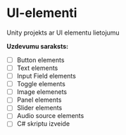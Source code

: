 # UI-elementi
Unity projekts ar UI elementu lietojumu 

**Uzdevumu saraksts:**
- [ ] Button elements
- [ ] Text elements
- [ ] Input Field elements
- [ ] Toggle elements
- [ ] Image elemenets
- [ ] Panel elements
- [ ] Slider elements
- [ ] Audio source elements
- [ ] C# skriptu izveide
